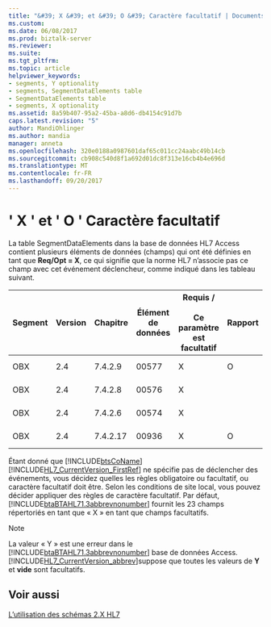 ```yaml
---
title: "&#39; X &#39; et &#39; O &#39; Caractère facultatif | Documents Microsoft"
ms.custom: 
ms.date: 06/08/2017
ms.prod: biztalk-server
ms.reviewer: 
ms.suite: 
ms.tgt_pltfrm: 
ms.topic: article
helpviewer_keywords:
- segments, Y optionality
- segments, SegmentDataElements table
- SegmentDataElements table
- segments, X optionality
ms.assetid: 8a59b407-95a2-45ba-a8d6-db4154c91d7b
caps.latest.revision: "5"
author: MandiOhlinger
ms.author: mandia
manager: anneta
ms.openlocfilehash: 320e0188a0987601daf65c011cc24aabc49b14cb
ms.sourcegitcommit: cb908c540d8f1a692d01dc8f313e16cb4b4e696d
ms.translationtype: MT
ms.contentlocale: fr-FR
ms.lasthandoff: 09/20/2017
---
```

# <a name="39x39-and-39y39-optionality"></a>&#39; X &#39; et &#39; O &#39; Caractère facultatif
La table SegmentDataElements dans la base de données HL7 Access contient plusieurs éléments de données (champs) qui ont été définies en tant que **Req/Opt = X**, ce qui signifie que la norme HL7 n’associe pas ce champ avec cet événement déclencheur, comme indiqué dans les tableau suivant.  
  
|Segment|Version|Chapitre|Élément de données|Requis /<br /><br /> Ce paramètre est facultatif|Rapport|Number|HTML Standard|  
|-------------|-------------|-------------|---------------|-----------------------------|------------|------------|-------------------|  
|OBX|2.4|7.4.2.9|00577|X|O|5|ch07.htm #Heading113|  
|OBX|2.4|7.4.2.8|00576|X||0|ch07.htm #Heading112|  
|OBX|2.4|7.4.2.6|00574|X||0|ch07.htm #Heading107|  
|OBX|2.4|7.4.2.17|00936|X|O|0|ch07.htm #Heading121|  
  
 Étant donné que [!INCLUDE[btsCoName](../../includes/btsconame-md.md)] [!INCLUDE[HL7_CurrentVersion_FirstRef](../../includes/hl7-currentversion-firstref-md.md)] ne spécifie pas de déclencher des événements, vous décidez quelles les règles obligatoire ou facultatif, ou caractère facultatif doit être. Selon les conditions de site local, vous pouvez décider appliquer des règles de caractère facultatif. Par défaut, [!INCLUDE[btaBTAHL71.3abbrevnonumber](../../includes/btabtahl71-3abbrevnonumber-md.md)] fournit les 23 champs répertoriés en tant que « X » en tant que champs facultatifs.  
  
> [!NOTE]
>  La valeur « Y » est une erreur dans le [!INCLUDE[btaBTAHL71.3abbrevnonumber](../../includes/btabtahl71-3abbrevnonumber-md.md)] base de données Access. [!INCLUDE[HL7_CurrentVersion_abbrev](../../includes/hl7-currentversion-abbrev-md.md)]suppose que toutes les valeurs de **Y** et **vide** sont facultatifs.  
  
## <a name="see-also"></a>Voir aussi  
 [L’utilisation des schémas 2.X HL7](../../adapters-and-accelerators/accelerator-hl7/using-hl7-2-x-schemas.md)
